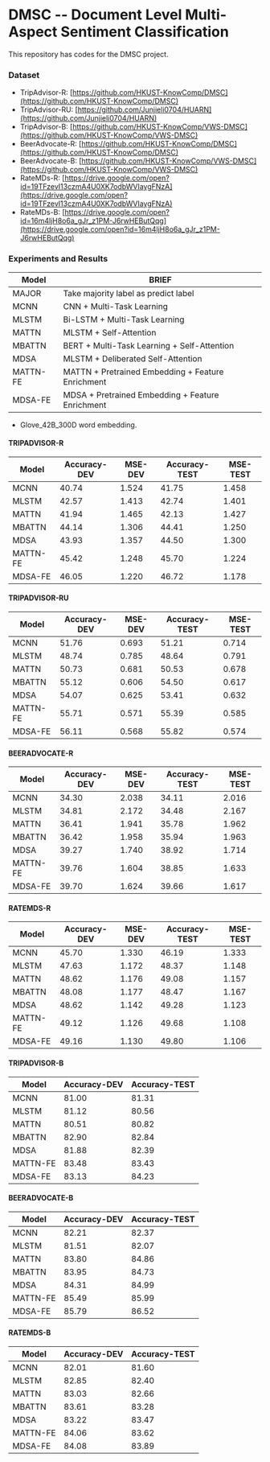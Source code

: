 # DMSC -- Document Level Multi-Aspect Sentiment Classification

This repository has codes for the DMSC project.

### Dataset

- TripAdvisor-R:
[https://github.com/HKUST-KnowComp/DMSC](https://github.com/HKUST-KnowComp/DMSC)
- TripAdvisor-RU:
[https://github.com/Junjieli0704/HUARN](https://github.com/Junjieli0704/HUARN)
- TripAdvisor-B:
[https://github.com/HKUST-KnowComp/VWS-DMSC](https://github.com/HKUST-KnowComp/VWS-DMSC)
- BeerAdvocate-R:
[https://github.com/HKUST-KnowComp/DMSC](https://github.com/HKUST-KnowComp/DMSC)
- BeerAdvocate-B:
[https://github.com/HKUST-KnowComp/VWS-DMSC](https://github.com/HKUST-KnowComp/VWS-DMSC)
- RateMDs-R:
[https://drive.google.com/open?id=19TFzevI13czmA4U0XK7odbWVIaygFNzA](https://drive.google.com/open?id=19TFzevI13czmA4U0XK7odbWVIaygFNzA)
- RateMDs-B:
[https://drive.google.com/open?id=16m4ljH8o6a_gJr_z1PM-J6rwHEButQqg](https://drive.google.com/open?id=16m4ljH8o6a_gJr_z1PM-J6rwHEButQqg)

### Experiments and Results

| Model | BRIEF | 
| ------ | ------ |
| MAJOR | Take majority label as predict label |
| MCNN | CNN + Multi-Task Learning |
| MLSTM | Bi-LSTM + Multi-Task Learning |
| MATTN | MLSTM + Self-Attention |
| MBATTN | BERT + Multi-Task Learning + Self-Attention |
| MDSA | MLSTM + Deliberated Self-Attention |
| MATTN-FE | MATTN + Pretrained Embedding + Feature Enrichment |
| MDSA-FE | MDSA + Pretrained Embedding + Feature Enrichment |


- Glove_42B_300D word embedding.

#### TRIPADVISOR-R

|Model|Accuracy-DEV|MSE-DEV|Accuracy-TEST|MSE-TEST|
|-|-|-|-|-|
|MCNN|40.74|1.524|41.75|1.458|
|MLSTM|42.57|1.413|42.74|1.401|
|MATTN|41.94|1.465|42.13|1.427|
|MBATTN|44.14|1.306|44.41|1.250|
|MDSA|43.93|1.357|44.50|1.300|
|MATTN-FE|45.42|1.248|45.70|1.224|
|MDSA-FE|46.05|1.220|46.72|1.178|

#### TRIPADVISOR-RU

|Model|Accuracy-DEV|MSE-DEV|Accuracy-TEST|MSE-TEST|
|-|-|-|-|-|
|MCNN|51.76|0.693|51.21|0.714|
|MLSTM|48.74|0.785|48.64|0.791|
|MATTN|50.73|0.681|50.53|0.678|
|MBATTN|55.12|0.606|54.50|0.617|
|MDSA|54.07|0.625|53.41|0.632|
|MATTN-FE|55.71|0.571|55.39|0.585|
|MDSA-FE|56.11|0.568|55.82|0.574|

#### BEERADVOCATE-R

|Model|Accuracy-DEV|MSE-DEV|Accuracy-TEST|MSE-TEST|
|-|-|-|-|-|
|MCNN|34.30|2.038|34.11|2.016|
|MLSTM|34.81|2.172|34.48|2.167|
|MATTN|36.41|1.941|35.78|1.962|
|MBATTN|36.42|1.958|35.94|1.963|
|MDSA|39.27|1.740|38.92|1.714|
|MATTN-FE|39.76|1.604|38.85|1.633|
|MDSA-FE|39.70|1.624|39.66|1.617|

#### RATEMDS-R

|Model|Accuracy-DEV|MSE-DEV|Accuracy-TEST|MSE-TEST|
|-|-|-|-|-|
|MCNN|45.70|1.330|46.19|1.333|
|MLSTM|47.63|1.172|48.37|1.148|
|MATTN|48.62|1.176|49.08|1.157|
|MBATTN|48.08|1.177|48.47|1.167|
|MDSA|48.62|1.142|49.28|1.123|
|MATTN-FE|49.12|1.126|49.68|1.108|
|MDSA-FE|49.16|1.130|49.80|1.106|

#### TRIPADVISOR-B

|Model|Accuracy-DEV|Accuracy-TEST|
|-|-|-|
|MCNN|81.00|81.31|
|MLSTM|81.12|80.56|
|MATTN|80.51|80.82|
|MBATTN|82.90|82.84|
|MDSA|81.88|82.39|
|MATTN-FE|83.48|83.43|
|MDSA-FE|83.13|84.23|

#### BEERADVOCATE-B

|Model|Accuracy-DEV|Accuracy-TEST|
|-|-|-|
|MCNN|82.21|82.37|
|MLSTM|81.51|82.07|
|MATTN|83.80|84.86|
|MBATTN|83.95|84.73|
|MDSA|84.31|84.99|
|MATTN-FE|85.49|85.99|
|MDSA-FE|85.79|86.52|


#### RATEMDS-B

|Model|Accuracy-DEV|Accuracy-TEST|
|-|-|-|
|MCNN|82.01|81.60|
|MLSTM|82.85|82.40|
|MATTN|83.03|82.66|
|MBATTN|83.61|83.28|
|MDSA|83.22|83.47|
|MATTN-FE|84.06|83.62|
|MDSA-FE|84.08|83.89|




